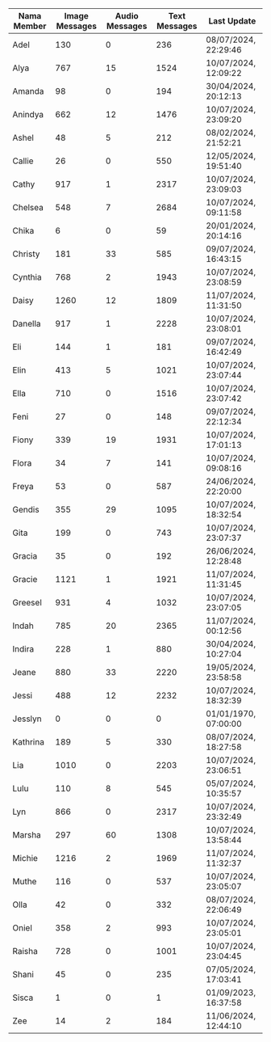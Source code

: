 | Nama Member | Image Messages | Audio Messages | Text Messages | Last Update |
| ------ | -------------- | -------------- | ------------- | ------------ |
| Adel | 130 | 0 | 236 | 08/07/2024, 22:29:46 |
| Alya | 767 | 15 | 1524 | 10/07/2024, 12:09:22 |
| Amanda | 98 | 0 | 194 | 30/04/2024, 20:12:13 |
| Anindya | 662 | 12 | 1476 | 10/07/2024, 23:09:20 |
| Ashel | 48 | 5 | 212 | 08/02/2024, 21:52:21 |
| Callie | 26 | 0 | 550 | 12/05/2024, 19:51:40 |
| Cathy | 917 | 1 | 2317 | 10/07/2024, 23:09:03 |
| Chelsea | 548 | 7 | 2684 | 10/07/2024, 09:11:58 |
| Chika | 6 | 0 | 59 | 20/01/2024, 20:14:16 |
| Christy | 181 | 33 | 585 | 09/07/2024, 16:43:15 |
| Cynthia | 768 | 2 | 1943 | 10/07/2024, 23:08:59 |
| Daisy | 1260 | 12 | 1809 | 11/07/2024, 11:31:50 |
| Danella | 917 | 1 | 2228 | 10/07/2024, 23:08:01 |
| Eli | 144 | 1 | 181 | 09/07/2024, 16:42:49 |
| Elin | 413 | 5 | 1021 | 10/07/2024, 23:07:44 |
| Ella | 710 | 0 | 1516 | 10/07/2024, 23:07:42 |
| Feni | 27 | 0 | 148 | 09/07/2024, 22:12:34 |
| Fiony | 339 | 19 | 1931 | 10/07/2024, 17:01:13 |
| Flora | 34 | 7 | 141 | 10/07/2024, 09:08:16 |
| Freya | 53 | 0 | 587 | 24/06/2024, 22:20:00 |
| Gendis | 355 | 29 | 1095 | 10/07/2024, 18:32:54 |
| Gita | 199 | 0 | 743 | 10/07/2024, 23:07:37 |
| Gracia | 35 | 0 | 192 | 26/06/2024, 12:28:48 |
| Gracie | 1121 | 1 | 1921 | 11/07/2024, 11:31:45 |
| Greesel | 931 | 4 | 1032 | 10/07/2024, 23:07:05 |
| Indah | 785 | 20 | 2365 | 11/07/2024, 00:12:56 |
| Indira | 228 | 1 | 880 | 30/04/2024, 10:27:04 |
| Jeane | 880 | 33 | 2220 | 19/05/2024, 23:58:58 |
| Jessi | 488 | 12 | 2232 | 10/07/2024, 18:32:39 |
| Jesslyn | 0 | 0 | 0 | 01/01/1970, 07:00:00 |
| Kathrina | 189 | 5 | 330 | 08/07/2024, 18:27:58 |
| Lia | 1010 | 0 | 2203 | 10/07/2024, 23:06:51 |
| Lulu | 110 | 8 | 545 | 05/07/2024, 10:35:57 |
| Lyn | 866 | 0 | 2317 | 10/07/2024, 23:32:49 |
| Marsha | 297 | 60 | 1308 | 10/07/2024, 13:58:44 |
| Michie | 1216 | 2 | 1969 | 11/07/2024, 11:32:37 |
| Muthe | 116 | 0 | 537 | 10/07/2024, 23:05:07 |
| Olla | 42 | 0 | 332 | 08/07/2024, 22:06:49 |
| Oniel | 358 | 2 | 993 | 10/07/2024, 23:05:01 |
| Raisha | 728 | 0 | 1001 | 10/07/2024, 23:04:45 |
| Shani | 45 | 0 | 235 | 07/05/2024, 17:03:41 |
| Sisca | 1 | 0 | 1 | 01/09/2023, 16:37:58 |
| Zee | 14 | 2 | 184 | 11/06/2024, 12:44:10 |
